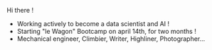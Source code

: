 Hi there !

- Working actively to become a data scientist and AI !
- Starting "le Wagon" Bootcamp on april 14th, for two months !
- Mechanical engineer, Climbier, Writer, Highliner, Photographer...
